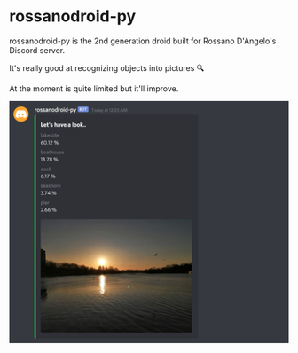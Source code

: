 # rossanodroid-py

rossanodroid-py is the 2nd generation droid built for Rossano D'Angelo's Discord server.

It's really good at recognizing objects into pictures :mag:

At the moment is quite limited but it'll improve.

![Demo](./assets/images/Demo.png)
